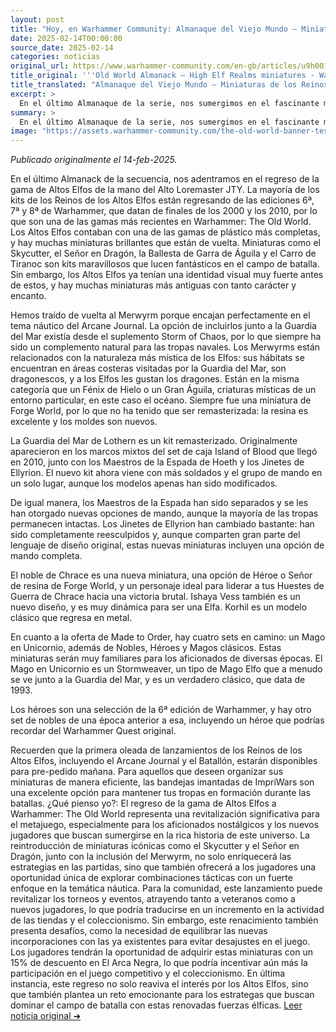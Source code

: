 ```yaml
---
layout: post
title: "Hoy, en Warhammer Community: Almanaque del Viejo Mundo – Miniaturas de los Reinos de los Altos Elfos - Comunidad Warhammer"
date: 2025-02-14T00:00:00
source_date: 2025-02-14
categories: noticias
original_url: https://www.warhammer-community.com/en-gb/articles/u9h0019a/old-world-almanack-high-elf-realms-miniatures/
title_original: '''Old World Almanack – High Elf Realms miniatures - Warhammer Community'''
title_translated: "Almanaque del Viejo Mundo – Miniaturas de los Reinos de los Altos Elfos - Comunidad Warhammer"
excerpt: >
  En el último Almanaque de la serie, nos sumergimos en el fascinante mundo de los Altos Elfos con el Alto Loremaster JTY. Esta colección trae de vuelta kits icónicos de las ediciones 6ª, 7ª y 8ª de Warhammer, incluyendo miniaturas tan impresionantes como el Skycutter y el Lord en Dragón. Además, se reintroducen criaturas místicas como el Merwyrm, que encajan perfectamente en el tema náutico del Arcane Journal. Con nuevas opciones de mando y remasterizaciones, esta línea promete revitalizar el campo de batalla con su rica historia y estética única. ¡Prepárate para explorar los Reinos de los Altos Elfos con estas emocionantes novedades!
summary: >
  En el último Almanaque de la serie, nos sumergimos en el fascinante mundo de los Altos Elfos con el Alto Loremaster JTY. Esta colección trae de vuelta kits icónicos de las ediciones 6ª, 7ª y 8ª de Warhammer, incluyendo miniaturas tan impresionantes como el Skycutter y el Lord en Dragón. Además, se reintroducen criaturas místicas como el Merwyrm, que encajan perfectamente en el tema náutico del Arcane Journal. Con nuevas opciones de mando y remasterizaciones, esta línea promete revitalizar el campo de batalla con su rica historia y estética única. ¡Prepárate para explorar los Reinos de los Altos Elfos con estas emocionantes novedades!
image: "https://assets.warhammer-community.com/the-old-world-banner-test.jpg"
---
```


*Publicado originalmente el 14-feb-2025.*

En el último Almanack de la secuencia, nos adentramos en el regreso de la gama de Altos Elfos de la mano del Alto Loremaster JTY. La mayoría de los kits de los Reinos de los Altos Elfos están regresando de las ediciones 6ª, 7ª y 8ª de Warhammer, que datan de finales de los 2000 y los 2010, por lo que son una de las gamas más recientes en Warhammer: The Old World. Los Altos Elfos contaban con una de las gamas de plástico más completas, y hay muchas miniaturas brillantes que están de vuelta. Miniaturas como el Skycutter, el Señor en Dragón, la Ballesta de Garra de Águila y el Carro de Tiranoc son kits maravillosos que lucen fantásticos en el campo de batalla. Sin embargo, los Altos Elfos ya tenían una identidad visual muy fuerte antes de estos, y hay muchas miniaturas más antiguas con tanto carácter y encanto.

Hemos traído de vuelta al Merwyrm porque encajan perfectamente en el tema náutico del Arcane Journal. La opción de incluirlos junto a la Guardia del Mar existía desde el suplemento Storm of Chaos, por lo que siempre ha sido un complemento natural para las tropas navales. Los Merwyrms están relacionados con la naturaleza más mística de los Elfos: sus hábitats se encuentran en áreas costeras visitadas por la Guardia del Mar, son dragonescos, y a los Elfos les gustan los dragones. Están en la misma categoría que un Fénix de Hielo o un Gran Águila, criaturas místicas de un entorno particular, en este caso el océano. Siempre fue una miniatura de Forge World, por lo que no ha tenido que ser remasterizada: la resina es excelente y los moldes son nuevos.

La Guardia del Mar de Lothern es un kit remasterizado. Originalmente aparecieron en los marcos mixtos del set de caja Island of Blood que llegó en 2010, junto con los Maestros de la Espada de Hoeth y los Jinetes de Ellyrion. El nuevo kit ahora viene con más soldados y el grupo de mando en un solo lugar, aunque los modelos apenas han sido modificados.

De igual manera, los Maestros de la Espada han sido separados y se les han otorgado nuevas opciones de mando, aunque la mayoría de las tropas permanecen intactas. Los Jinetes de Ellyrion han cambiado bastante: han sido completamente reesculpidos y, aunque comparten gran parte del lenguaje de diseño original, estas nuevas miniaturas incluyen una opción de mando completa.

El noble de Chrace es una nueva miniatura, una opción de Héroe o Señor de resina de Forge World, y un personaje ideal para liderar a tus Huestes de Guerra de Chrace hacia una victoria brutal. Ishaya Vess también es un nuevo diseño, y es muy dinámica para ser una Elfa. Korhil es un modelo clásico que regresa en metal.

En cuanto a la oferta de Made to Order, hay cuatro sets en camino: un Mago en Unicornio, además de Nobles, Héroes y Magos clásicos. Estas miniaturas serán muy familiares para los aficionados de diversas épocas. El Mago en Unicornio es un Stormweaver, un tipo de Mago Elfo que a menudo se ve junto a la Guardia del Mar, y es un verdadero clásico, que data de 1993.

Los héroes son una selección de la 6ª edición de Warhammer, y hay otro set de nobles de una época anterior a esa, incluyendo un héroe que podrías recordar del Warhammer Quest original.

Recuerden que la primera oleada de lanzamientos de los Reinos de los Altos Elfos, incluyendo el Arcane Journal y el Batallón, estarán disponibles para pre-pedido mañana. Para aquellos que deseen organizar sus miniaturas de manera eficiente, las bandejas imantadas de ImpriWars son una excelente opción para mantener tus tropas en formación durante las batallas.
¿Qué pienso yo?: El regreso de la gama de Altos Elfos a Warhammer: The Old World representa una revitalización significativa para el metajuego, especialmente para los aficionados nostálgicos y los nuevos jugadores que buscan sumergirse en la rica historia de este universo. La reintroducción de miniaturas icónicas como el Skycutter y el Señor en Dragón, junto con la inclusión del Merwyrm, no solo enriquecerá las estrategias en las partidas, sino que también ofrecerá a los jugadores una oportunidad única de explorar combinaciones tácticas con un fuerte enfoque en la temática náutica. Para la comunidad, este lanzamiento puede revitalizar los torneos y eventos, atrayendo tanto a veteranos como a nuevos jugadores, lo que podría traducirse en un incremento en la actividad de las tiendas y el coleccionismo. Sin embargo, este renacimiento también presenta desafíos, como la necesidad de equilibrar las nuevas incorporaciones con las ya existentes para evitar desajustes en el juego. Los jugadores tendrán la oportunidad de adquirir estas miniaturas con un 15% de descuento en El Arca Negra, lo que podría incentivar aún más la participación en el juego competitivo y el coleccionismo. En última instancia, este regreso no solo reaviva el interés por los Altos Elfos, sino que también plantea un reto emocionante para los estrategas que buscan dominar el campo de batalla con estas renovadas fuerzas élficas.
[Leer noticia original ➜](https://www.warhammer-community.com/en-gb/articles/u9h0019a/old-world-almanack-high-elf-realms-miniatures/)
